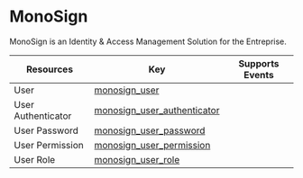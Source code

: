 MonoSign
========
MonoSign is an Identity & Access Management Solution for the Entreprise.

| **Resources**      | **Key**                                                           | **Supports Events** |
| ------------------ | ----------------------------------------------------------------- | ------------------- |
| User               | [monosign\_user](monosign\_user.md)                               |                     |
| User Authenticator | [monosign\_user\_authenticator](monosign\_user\_authenticator.md) |                     |
| User Password      | [monosign\_user\_password](monosign\_user\_password.md)           |                     |
| User Permission    | [monosign\_user\_permission](monosign\_user\_permission.md)       |                     |
| User Role          | [monosign\_user\_role](monosign\_user\_role.md)                   |                     |

